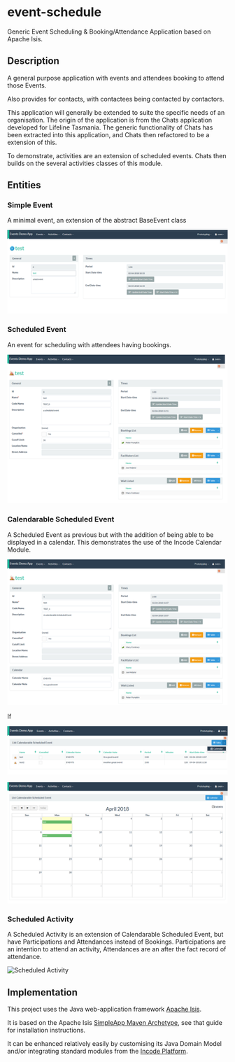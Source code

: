 # event-schedule
Generic Event Scheduling &amp; Booking/Attendance Application based on Apache Isis.

## Description

A general purpose application with events and attendees booking to attend those Events. 

Also provides for contacts, with contactees being contacted by contactors.

This application will generally be extended to suite the specific needs of an organisation. 
The origin of the application is from the Chats application developed for Lifeline Tasmania.
The generic functionality of Chats has been extracted into this application, and Chats then refactored to be a extension of this.

To demonstrate, activities are an extension of scheduled events. Chats then builds on the several activities classes of this module.

## Entities

### Simple Event

A minimal event, an extension of the abstract BaseEvent class

![Simple Event Screen](https://github.com/Stephen-Cameron-Data-Services/event-schedule/raw/master/module-base/images/screen/SimpleEvent.png)

### Scheduled Event

An event for scheduling with attendees having bookings. 

![Scheduled Event Screen](https://github.com/Stephen-Cameron-Data-Services/event-schedule/raw/master/module-base/images/screen/ScheduledEvent.png)

### Calendarable Scheduled Event

A Scheduled Event as previous but with the addition of being able to be displayed in a calendar. This demonstrates the use of the Incode Calendar Module.

![Calendarable Scheduled Event Screen](https://github.com/Stephen-Cameron-Data-Services/event-schedule/raw/master/module-base/images/screen/CalendarableScheduledEvent.png)

If 

![Calendarable Scheduled Events in Tabular View](https://github.com/Stephen-Cameron-Data-Services/event-schedule/raw/master/module-base/images/screen/CalendarableScheduledEventsInTableView.png)

![Calendarable Scheduled Events in Calendar View](https://github.com/Stephen-Cameron-Data-Services/event-schedule/raw/master/module-base/images/screen/CalendarableScheduledEventsInCalendarView.png)

### Scheduled Activity

A Scheduled Activity is an extension of Calendarable Scheduled Event, but have Participations and Attendances instead of Bookings. Participations are an intention to attend an activity, Attendances are an after the fact record of attendance.

![Scheduled Activity](https://github.com/Stephen-Cameron-Data-Services/event-schedule/raw/master/module-base/images/screen/ScheduledActivity.png)

## Implementation

This project uses the Java web-application framework [Apache Isis](http://isis.apache.org).

It is based on the Apache Isis [SimpleApp Maven Archetype](https://isis.apache.org/guides/ugfun/ugfun.html#_ugfun_getting-started_simpleapp-archetype), see that guide for installation instructions.  

It can be enhanced relatively easily by customising its Java Domain Model and/or integrating standard modules from the [Incode Platform](http://platform.incode.org).



